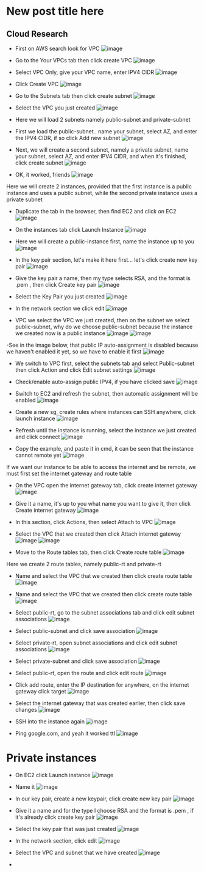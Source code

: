 

# New post title here

## Cloud Research

- First on AWS search look for VPC
![image](https://user-images.githubusercontent.com/121029600/228491473-c0ebc9c2-c7fc-4491-875d-f580990c7ad4.png)

- Go to the Your VPCs tab then click create VPC
![image](https://user-images.githubusercontent.com/121029600/228491828-59bfe03e-fc78-4b1d-a4d7-a8da534046e4.png)

- Select VPC Only, give your VPC name, enter IPV4 CIDR
![image](https://user-images.githubusercontent.com/121029600/228492083-2d6a442b-a75b-4751-b700-a90cbb725b6a.png)

- Click Create VPC
![image](https://user-images.githubusercontent.com/121029600/228492295-82ffb50a-3ab6-49da-9807-9f14560156b9.png)

- Go to the Subnets tab then click create subnet
![image](https://user-images.githubusercontent.com/121029600/228492445-720a4517-3abf-49be-bf87-2b94852d49db.png)

- Select the VPC you just created
![image](https://user-images.githubusercontent.com/121029600/228492609-84418100-046e-43b0-a465-6c105c846e18.png)

- Here we will load 2 subnets namely public-subnet and private-subnet
- First we load the public-subnet.. name your subnet, select AZ, and enter the IPV4 CIDR, if so click Add new subnet
![image](https://user-images.githubusercontent.com/121029600/228492777-067a9e0c-f0d9-41f1-8ed6-ded84e201152.png)

- Next, we will create a second subnet, namely a private subnet, name your subnet, select AZ, and enter IPV4 CIDR, and when it's finished, click create subnet
![image](https://user-images.githubusercontent.com/121029600/228494168-972bfd34-dee0-4c35-91ca-9d0258f66a18.png)

- OK, it worked, friends
![image](https://user-images.githubusercontent.com/121029600/228494806-3c7db2ee-1267-435c-a536-0b799fc7707e.png)

Here we will create 2 instances, provided that the first instance is a public instance and uses a public subnet, while the second private instance uses a private subnet
- Duplicate the tab in the browser, then find EC2 and click on EC2
![image](https://user-images.githubusercontent.com/121029600/228494986-f8bb7f27-9e78-469e-a89a-0acf3e4d4d25.png)

- On the instances tab click Launch Instance
![image](https://user-images.githubusercontent.com/121029600/228495411-f4f217ec-9356-4f23-8ffb-9524c665e0f8.png)

- Here we will create a public-instance first, name the instance up to you
![image](https://user-images.githubusercontent.com/121029600/228498495-65862c92-a814-46e5-a7dd-6cbe07048065.png)

- In the key pair section, let's make it here first... let's click create new key pair
![image](https://user-images.githubusercontent.com/121029600/228499062-e340b975-4899-4717-b1ad-315978de0ec8.png)

- Give the key pair a name, then my type selects RSA, and the format is .pem , then click Create key pair
![image](https://user-images.githubusercontent.com/121029600/228499601-41d1d418-d954-4373-81d2-65c73d7ab2d2.png)

- Select the Key Pair you just created
![image](https://user-images.githubusercontent.com/121029600/228500054-2eba3e12-191e-4fa6-aed1-a0564cd01724.png)

- In the network section we click edit
![image](https://user-images.githubusercontent.com/121029600/228500188-07daf1ee-a6fb-4770-9e5f-f981c8392bd2.png)

- VPC we select the VPC we just created, then on the subnet we select public-subnet, why do we choose public-subnet because the instance we created now is a public instance
![image](https://user-images.githubusercontent.com/121029600/228500324-5c1ac03d-dda9-42c9-8d06-01ff33a0cdf7.png)
![image](https://user-images.githubusercontent.com/121029600/228500739-47727556-e3e7-429a-bc04-a446b6d11d1d.png)

-See in the image below, that public IP auto-assignment is disabled because we haven't enabled it yet, so we have to enable it first
![image](https://user-images.githubusercontent.com/121029600/228500843-cdc91617-a9de-4d91-9f32-578a9d0aaf70.png)

- We switch to VPC first, select the subnets tab and select Public-subnet then click Action and click Edit subnet settings
![image](https://user-images.githubusercontent.com/121029600/228501353-3cc9895c-4e18-4e42-b75e-df43e203ec8b.png)

- Check/enable auto-assign public IPV4, if you have clicked save
![image](https://user-images.githubusercontent.com/121029600/228501971-2da819c2-f13c-4eaa-b264-0e275f62c615.png)

- Switch to EC2 and refresh the subnet, then automatic assignment will be enabled
![image](https://user-images.githubusercontent.com/121029600/228502353-0def1a27-bb5f-460b-ae45-559d0eb357e6.png)

- Create a new sg, create rules where instances can SSH anywhere, click launch instance
![image](https://user-images.githubusercontent.com/121029600/228502868-481b3654-f145-4c6b-afa3-cdb0da0eccb1.png)

- Refresh until the instance is running, select the instance we just created and click connect
![image](https://user-images.githubusercontent.com/121029600/228503115-71000d72-2fba-41c1-b742-86eda388e5f0.png)

- Copy the example, and paste it in cmd, it can be seen that the instance cannot remote yet
![image](https://user-images.githubusercontent.com/121029600/228506324-3dfb0f70-78a1-4ad1-9b61-e200c8dfecd8.png)


If we want our instance to be able to access the internet and be remote, we must first set the internet gateway and route table
- On the VPC open the internet gateway tab, click create internet gateway
![image](https://user-images.githubusercontent.com/121029600/228506616-e5595a29-5a4d-4a7d-862f-7ad1d4cda66b.png)

- Give it a name, it's up to you what name you want to give it, then click Create internet gateway
![image](https://user-images.githubusercontent.com/121029600/228506781-e6adb2dd-4b64-479d-90af-3908080edc9a.png)

- In this section, click Actions, then select Attach to VPC
![image](https://user-images.githubusercontent.com/121029600/228507143-9bee9ae9-09ed-4ef2-997e-ee54ef1956a6.png)

- Select the VPC that we created then click Attach internet gateway
![image](https://user-images.githubusercontent.com/121029600/228508041-083f698f-f977-42af-a7b6-ef9cb49adee4.png)
![image](https://user-images.githubusercontent.com/121029600/228508305-3a2e2956-a756-4e39-9e44-1a1c950f663c.png)

- Move to the Route tables tab, then click Create route table
![image](https://user-images.githubusercontent.com/121029600/228508436-91457d56-2e8d-46da-a9dd-97a4943412d7.png)

Here we create 2 route tables, namely public-rt and private-rt
- Name and select the VPC that we created then click create route table
![image](https://user-images.githubusercontent.com/121029600/228530340-a34ebfa3-94be-49ad-98d5-2b48d6e9b06e.png)

- Name and select the VPC that we created then click create route table
![image](https://user-images.githubusercontent.com/121029600/228530517-28498fb9-47a1-4503-bb69-3864402c847d.png)

- Select public-rt, go to the subnet associations tab and click edit subnet associations
![image](https://user-images.githubusercontent.com/121029600/228530650-532cdfae-ce83-4371-98e2-054550100de5.png)

- Select public-subnet and click save association
![image](https://user-images.githubusercontent.com/121029600/228530776-2b213e5b-f946-4bb0-bf2d-8c76eba64b4d.png)

- Select private-rt, open subnet associations and click edit subnet associations
![image](https://user-images.githubusercontent.com/121029600/228530903-8668062b-061c-48cf-a327-ebda6db094a3.png)

- Select private-subnet and click save association
![image](https://user-images.githubusercontent.com/121029600/228531505-c63e6000-9526-45a0-886e-2b09422b6abc.png)

- Select public-rt, open the route and click edit route
![image](https://user-images.githubusercontent.com/121029600/228531715-f6d566e3-1078-4659-96e6-9bfd0ca3ba2b.png)

- Click add route, enter the IP destination for anywhere, on the internet gateway click target
  ![image](https://user-images.githubusercontent.com/121029600/228540358-a55108c1-08aa-4c2a-8f06-4c86cfca2edc.png)

- Select the internet gateway that was created earlier, then click save changes
![image](https://user-images.githubusercontent.com/121029600/228540737-4d575d02-731f-49bd-8c69-2381e216dc81.png)

- SSH into the instance again
![image](https://user-images.githubusercontent.com/121029600/228540882-e00a8bcb-3a8b-4fe2-a03d-5d0cbcd2862f.png)

- Ping google.com, and yeah it worked ttl
![image](https://user-images.githubusercontent.com/121029600/228541273-6f9439a3-c30a-427d-a887-af55abe23606.png)

# Private instances
- On EC2 click Launch instance
![image](https://user-images.githubusercontent.com/121029600/228541407-6674c640-721e-46ad-a9f9-4b6da60adacb.png)

- Name it
![image](https://user-images.githubusercontent.com/121029600/228542435-30c53004-96e8-430b-b8cb-0f16c758f5b9.png)

- In our key pair, create a new keypair, click create new key pair
![image](https://user-images.githubusercontent.com/121029600/228542674-5c234d63-807c-466a-b1ab-6e4e4512033d.png)

- Give it a name and for the type I choose RSA and the format is .pem , if it's already click create key pair
![image](https://user-images.githubusercontent.com/121029600/228542761-2fafdc62-eb6d-4d68-82a3-0bf6f5dcd07c.png)

- Select the key pair that was just created
![image](https://user-images.githubusercontent.com/121029600/228543403-61744c6b-40de-4c09-a73e-5311cd8c74ae.png)

- In the network section, click edit 
![image](https://user-images.githubusercontent.com/121029600/228543732-8ffa7451-88fc-4c7e-87f5-e4539e883f46.png)

- Select the VPC and subnet that we have created
![image](https://user-images.githubusercontent.com/121029600/228543809-b59b7438-a613-4793-99cf-e928b0b79ad3.png)

- 



